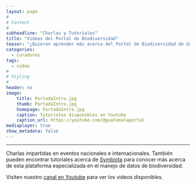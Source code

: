 ```yaml
---
layout: page
#
# Content
#
subheadline: "Charlas y Tutoriales"
title: "Videos del Portal de Biodiversidad"
teaser: "¿Quieren aprender más acerca del Portal de Biodiversidad de Guatemala? Pueden explorar nuestra serie de videos con charlas informativas y tutoriales acerca las herramientas disponibles para el manejo y digitalización de colecciones."
categories:
  - curadores
tags:
  - video
#
# Styling
#
header: no
image:
    title: PortadaIntro.jpg
    thumb: PortadaIntro.jpg
    homepage: PortadaIntro.jpg
    caption: Tutoriales disponibles en Youtube
    caption_url: https://youtube.com/@guatemalaportal
mediaplayer: true
show_metadata: false
---
```


---

Charlas impartidas en eventos nacionales e internacionales. También pueden encontrar tutoriales acerca de [Symbiota](https://symbiota.org/es) para conocer más acerca de esta plataforma especializada en el manejo de datos de biodiversidad. 

Visiten nuestro [canal en Youtube](https://youtube.com/@guatemalaportal) para ver los videos disponibles.
